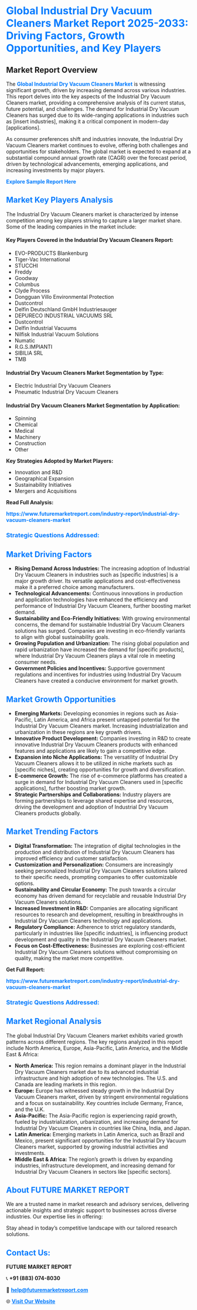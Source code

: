<h1 style="color: #007BFF;">Global Industrial Dry Vacuum Cleaners Market Report 2025-2033: Driving Factors, Growth Opportunities, and Key Players</h1>

<section id="overview">
<h2>Market Report Overview</h2>
<p>The <a href="https://www.futuremarketreport.com/industry-report/industrial-dry-vacuum-cleaners-market" style="color: #007BFF; text-decoration: none;"><strong>Global Industrial Dry Vacuum Cleaners Market</strong></a> is witnessing significant growth, driven by increasing demand across various industries. This report delves into the key aspects of the Industrial Dry Vacuum Cleaners market, providing a comprehensive analysis of its current status, future potential, and challenges. The demand for Industrial Dry Vacuum Cleaners has surged due to its wide-ranging applications in industries such as [insert industries], making it a critical component in modern-day [applications].</p>
<p>As consumer preferences shift and industries innovate, the Industrial Dry Vacuum Cleaners market continues to evolve, offering both challenges and opportunities for stakeholders. The global market is expected to expand at a substantial compound annual growth rate (CAGR) over the forecast period, driven by technological advancements, emerging applications, and increasing investments by major players.</p>
</section>

<section id="overview">
<p><a href="https://www.futuremarketreport.com/request-sample/reportId=83067" style="color: #007BFF; text-decoration: none;"><strong>Explore Sample Report Here</strong></a></p>
</section>

<section id="key-players">
<h2 style="color: #007BFF;">Market Key Players Analysis</h2>
<p>The Industrial Dry Vacuum Cleaners market is characterized by intense competition among key players striving to capture a larger market share. Some of the leading companies in the market include:</p>
<h4>Key Players Covered in the Industrial Dry Vacuum Cleaners Report:</h4>
<ul><li>EVO-PRODUCTS Blankenburg</li><li>Tiger-Vac International</li><li>STUCCHI</li><li>Freddy</li><li>Goodway</li><li>Columbus</li><li>Clyde Process</li><li>Dongguan Villo Environmental Protection</li><li>Dustcontrol</li><li>Delfin Deutschland GmbH Industriesauger</li><li>DEPURECO INDUSTRIAL VACUUMS SRL</li><li>Dustcontrol</li><li>Delfin Industrial Vacuums</li><li>Nilfisk Industrial Vacuum Solutions</li><li>Numatic</li><li>R.G.S.IMPIANTI</li><li>SIBILIA SRL</li><li>TMB</li></ul>
<h4>Industrial Dry Vacuum Cleaners Market Segmentation by Type:</h4>
<ul><li>Electric Industrial Dry Vacuum Cleaners</li><li>Pneumatic Industrial Dry Vacuum Cleaners</li></ul>

<h4>Industrial Dry Vacuum Cleaners Market Segmentation by Application:</h4>
<ul><li>Spinning</li><li>Chemical</li><li>Medical</li><li>Machinery</li><li>Construction</li><li>Other</li></ul>
<p><strong>Key Strategies Adopted by Market Players:</strong></p>
<ul>
<li>Innovation and R&D</li>
<li>Geographical Expansion</li>
<li>Sustainability Initiatives</li>
<li>Mergers and Acquisitions</li>
</ul>
</section>

<section>
<p><strong>Read Full Analysis: </strong></p><a href="https://www.futuremarketreport.com/industry-report/industrial-dry-vacuum-cleaners-market" style="color: #007BFF; text-decoration: none;"><strong>https://www.futuremarketreport.com/industry-report/industrial-dry-vacuum-cleaners-market</strong></a>
<h3 style="color: #007BFF;">Strategic Questions Addressed:</h3>
</section>

<section id="driving-factors">
<h2 style="color: #007BFF;">Market Driving Factors</h2>
<ul>
<li><strong>Rising Demand Across Industries:</strong> The increasing adoption of Industrial Dry Vacuum Cleaners in industries such as [specific industries] is a major growth driver. Its versatile applications and cost-effectiveness make it a preferred choice among manufacturers.</li>
<li><strong>Technological Advancements:</strong> Continuous innovations in production and application technologies have enhanced the efficiency and performance of Industrial Dry Vacuum Cleaners, further boosting market demand.</li>
<li><strong>Sustainability and Eco-Friendly Initiatives:</strong> With growing environmental concerns, the demand for sustainable Industrial Dry Vacuum Cleaners solutions has surged. Companies are investing in eco-friendly variants to align with global sustainability goals.</li>
<li><strong>Growing Population and Urbanization:</strong> The rising global population and rapid urbanization have increased the demand for [specific products], where Industrial Dry Vacuum Cleaners plays a vital role in meeting consumer needs.</li>
<li><strong>Government Policies and Incentives:</strong> Supportive government regulations and incentives for industries using Industrial Dry Vacuum Cleaners have created a conducive environment for market growth.</li>
</ul>
</section>

<section id="growth-opportunities">
<h2 style="color: #007BFF;">Market Growth Opportunities</h2>
<ul>
<li><strong>Emerging Markets:</strong> Developing economies in regions such as Asia-Pacific, Latin America, and Africa present untapped potential for the Industrial Dry Vacuum Cleaners market. Increasing industrialization and urbanization in these regions are key growth drivers.</li>
<li><strong>Innovative Product Development:</strong> Companies investing in R&D to create innovative Industrial Dry Vacuum Cleaners products with enhanced features and applications are likely to gain a competitive edge.</li>
<li><strong>Expansion into Niche Applications:</strong> The versatility of Industrial Dry Vacuum Cleaners allows it to be utilized in niche markets such as [specific niches], creating opportunities for growth and diversification.</li>
<li><strong>E-commerce Growth:</strong> The rise of e-commerce platforms has created a surge in demand for Industrial Dry Vacuum Cleaners used in [specific applications], further boosting market growth.</li>
<li><strong>Strategic Partnerships and Collaborations:</strong> Industry players are forming partnerships to leverage shared expertise and resources, driving the development and adoption of Industrial Dry Vacuum Cleaners products globally.</li>
</ul>
</section>

<section id="trending-factors">
<h2 style="color: #007BFF;">Market Trending Factors</h2>
<ul>
<li><strong>Digital Transformation:</strong> The integration of digital technologies in the production and distribution of Industrial Dry Vacuum Cleaners has improved efficiency and customer satisfaction.</li>
<li><strong>Customization and Personalization:</strong> Consumers are increasingly seeking personalized Industrial Dry Vacuum Cleaners solutions tailored to their specific needs, prompting companies to offer customizable options.</li>
<li><strong>Sustainability and Circular Economy:</strong> The push towards a circular economy has driven demand for recyclable and reusable Industrial Dry Vacuum Cleaners solutions.</li>
<li><strong>Increased Investment in R&D:</strong> Companies are allocating significant resources to research and development, resulting in breakthroughs in Industrial Dry Vacuum Cleaners technology and applications.</li>
<li><strong>Regulatory Compliance:</strong> Adherence to strict regulatory standards, particularly in industries like [specific industries], is influencing product development and quality in the Industrial Dry Vacuum Cleaners market.</li>
<li><strong>Focus on Cost-Effectiveness:</strong> Businesses are exploring cost-efficient Industrial Dry Vacuum Cleaners solutions without compromising on quality, making the market more competitive.</li>
</ul>
</section>

<section>
<p><strong>Get Full Report: </strong></p><a href="https://www.futuremarketreport.com/industry-report/industrial-dry-vacuum-cleaners-market" style="color: #007BFF; text-decoration: none;"><strong>https://www.futuremarketreport.com/industry-report/industrial-dry-vacuum-cleaners-market</strong></a>
<h3 style="color: #007BFF;">Strategic Questions Addressed:</h3>
</section>


<section id="regional-analysis">
<h2 style="color: #007BFF;">Market Regional Analysis</h2>
<p>The global Industrial Dry Vacuum Cleaners market exhibits varied growth patterns across different regions. The key regions analyzed in this report include North America, Europe, Asia-Pacific, Latin America, and the Middle East & Africa:</p>
<ul>
<li><strong>North America:</strong> This region remains a dominant player in the Industrial Dry Vacuum Cleaners market due to its advanced industrial infrastructure and high adoption of new technologies. The U.S. and Canada are leading markets in this region.</li>
<li><strong>Europe:</strong> Europe has witnessed steady growth in the Industrial Dry Vacuum Cleaners market, driven by stringent environmental regulations and a focus on sustainability. Key countries include Germany, France, and the U.K.</li>
<li><strong>Asia-Pacific:</strong> The Asia-Pacific region is experiencing rapid growth, fueled by industrialization, urbanization, and increasing demand for Industrial Dry Vacuum Cleaners in countries like China, India, and Japan.</li>
<li><strong>Latin America:</strong> Emerging markets in Latin America, such as Brazil and Mexico, present significant opportunities for the Industrial Dry Vacuum Cleaners market, supported by growing industrial activities and investments.</li>
<li><strong>Middle East & Africa:</strong> The region’s growth is driven by expanding industries, infrastructure development, and increasing demand for Industrial Dry Vacuum Cleaners in sectors like [specific sectors].</li>
</ul>
</section>

<footer>
<h2 style="color: #007BFF;">About FUTURE MARKET REPORT</h2>
<p>We are a trusted name in market research and advisory services, delivering actionable insights and strategic support to businesses across diverse industries. Our expertise lies in offering:</p>

<p>Stay ahead in today’s competitive landscape with our tailored research solutions.</p>

<h2 style="color: #007BFF;">Contact Us:</h2>
<p><strong>FUTURE MARKET REPORT</strong></p>
<p>📞 <strong>+91 (883) 074-8030</strong></p>
<p>📧 <strong><a href="mailto:help@futuremarketreport.com" style="color: #007BFF;">help@futuremarketreport.com</a></strong></p>
<p>🌐 <strong><a href="https://www.futuremarketreport.com/" style="color: #007BFF;">Visit Our Website</a></strong></p>
</footer>